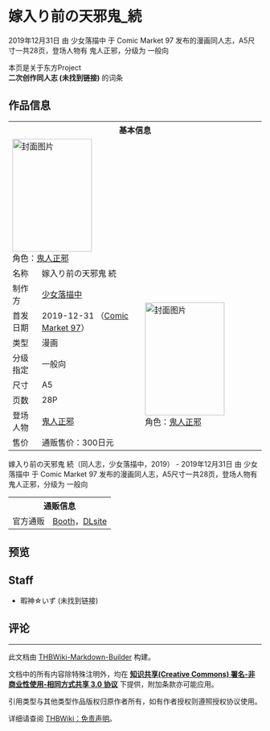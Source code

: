 # 嫁入り前の天邪鬼_続

<!-- source html: G:\repos\THBWiki-Markdown-Builder\THBWikiMarkdown\Temp\main\0\0e\ns0%3A%E5%AB%81%E5%85%A5%E3%82%8A%E5%89%8D%E3%81%AE%E5%A4%A9%E9%82%AA%E9%AC%BC_%E7%B6%9A.html -->

2019年12月31日 由 少女落描中 于 Comic Market 97 发布的漫画同人志，A5尺寸一共28页，登场人物有 鬼人正邪，分级为 一般向

本页是关于东方Project  
 **二次创作同人志 (未找到链接)** 的词条
## 作品信息

<table><tbody><tr><th colspan="3">基本信息</th></tr><tr><td class="cover-artwork-mobile" colspan="2"><a href="./文件-嫁入り前の天邪鬼_続封面.jpg.md" class="image" title="封面图片"><img alt="封面图片" src="https://upload.thwiki.cc/thumb/1/13/%E5%AB%81%E5%85%A5%E3%82%8A%E5%89%8D%E3%81%AE%E5%A4%A9%E9%82%AA%E9%AC%BC_%E7%B6%9A%E5%B0%81%E9%9D%A2.jpg/158px-%E5%AB%81%E5%85%A5%E3%82%8A%E5%89%8D%E3%81%AE%E5%A4%A9%E9%82%AA%E9%AC%BC_%E7%B6%9A%E5%B0%81%E9%9D%A2.jpg" decoding="async" loading="lazy" width="158" height="224" srcset="https://upload.thwiki.cc/thumb/1/13/%E5%AB%81%E5%85%A5%E3%82%8A%E5%89%8D%E3%81%AE%E5%A4%A9%E9%82%AA%E9%AC%BC_%E7%B6%9A%E5%B0%81%E9%9D%A2.jpg/237px-%E5%AB%81%E5%85%A5%E3%82%8A%E5%89%8D%E3%81%AE%E5%A4%A9%E9%82%AA%E9%AC%BC_%E7%B6%9A%E5%B0%81%E9%9D%A2.jpg 1.5x, https://upload.thwiki.cc/thumb/1/13/%E5%AB%81%E5%85%A5%E3%82%8A%E5%89%8D%E3%81%AE%E5%A4%A9%E9%82%AA%E9%AC%BC_%E7%B6%9A%E5%B0%81%E9%9D%A2.jpg/315px-%E5%AB%81%E5%85%A5%E3%82%8A%E5%89%8D%E3%81%AE%E5%A4%A9%E9%82%AA%E9%AC%BC_%E7%B6%9A%E5%B0%81%E9%9D%A2.jpg 2x" data-file-width="2039" data-file-height="2894"></a><div class="cover-char">角色：<a href="./鬼人正邪.md" title="鬼人正邪">鬼人正邪</a></div></td>
</tr><tr><td class="label">名称</td><td colspan="2"> 嫁入り前の天邪鬼 続 </td></tr><tr><td class="label">制作方</td><td><a href="./少女落描中.md" title="少女落描中">少女落描中</a></td><td class="cover-artwork" rowspan="8" style="min-width:224px;"><a href="./文件-嫁入り前の天邪鬼_続封面.jpg.md" class="image" title="封面图片"><img alt="封面图片" src="https://upload.thwiki.cc/thumb/1/13/%E5%AB%81%E5%85%A5%E3%82%8A%E5%89%8D%E3%81%AE%E5%A4%A9%E9%82%AA%E9%AC%BC_%E7%B6%9A%E5%B0%81%E9%9D%A2.jpg/158px-%E5%AB%81%E5%85%A5%E3%82%8A%E5%89%8D%E3%81%AE%E5%A4%A9%E9%82%AA%E9%AC%BC_%E7%B6%9A%E5%B0%81%E9%9D%A2.jpg" decoding="async" loading="lazy" width="158" height="224" srcset="https://upload.thwiki.cc/thumb/1/13/%E5%AB%81%E5%85%A5%E3%82%8A%E5%89%8D%E3%81%AE%E5%A4%A9%E9%82%AA%E9%AC%BC_%E7%B6%9A%E5%B0%81%E9%9D%A2.jpg/237px-%E5%AB%81%E5%85%A5%E3%82%8A%E5%89%8D%E3%81%AE%E5%A4%A9%E9%82%AA%E9%AC%BC_%E7%B6%9A%E5%B0%81%E9%9D%A2.jpg 1.5x, https://upload.thwiki.cc/thumb/1/13/%E5%AB%81%E5%85%A5%E3%82%8A%E5%89%8D%E3%81%AE%E5%A4%A9%E9%82%AA%E9%AC%BC_%E7%B6%9A%E5%B0%81%E9%9D%A2.jpg/315px-%E5%AB%81%E5%85%A5%E3%82%8A%E5%89%8D%E3%81%AE%E5%A4%A9%E9%82%AA%E9%AC%BC_%E7%B6%9A%E5%B0%81%E9%9D%A2.jpg 2x" data-file-width="2039" data-file-height="2894"></a><div class="cover-char">角色：<a href="./鬼人正邪.md" title="鬼人正邪">鬼人正邪</a></div></td>
</tr><tr><td class="label">首发日期</td><td>2019-12-31&#160;（<a href="/展会作品列表?e=Comic+Market%2397">Comic Market 97</a>）</td></tr><tr><td class="label">类型</td><td>漫画</td></tr><tr><td class="label">分级指定</td><td>一般向</td></tr><tr><td class="label">尺寸</td><td>A5</td></tr><tr><td class="label">页数</td><td>28P</td></tr><tr><td class="label">登场人物</td><td><a href="./鬼人正邪.md" title="鬼人正邪">鬼人正邪</a></td></tr><tr><td class="label">售价</td><td>通贩售价：300日元</td></tr></tbody></table>

嫁入り前の天邪鬼 続（同人志，少女落描中，2019） - 2019年12月31日 由 少女落描中 于 Comic Market 97 发布的漫画同人志，A5尺寸一共28页，登场人物有 鬼人正邪，分级为 一般向

<table><tbody><tr><th colspan="3">通贩信息</th></tr><tr><td class="label">官方通贩</td><td colspan="2"><a rel="nofollow" class="external text" href="https://seija-love.booth.pm/items/1760705">Booth</a>，<a rel="nofollow" class="external text" href="http://www.dlsite.com/home/work/=/product_id/RJ283627.html">DLsite</a></td></tr></tbody></table>


## 预览
## Staff
- 暇神☆いず (未找到链接)

## 评论




---

此文档由 [THBWiki-Markdown-Builder](https://github.com/Delsin-Yu/THBWiki-Markdown-Builder) 构建。

文档中的所有内容除特殊注明外，均在 [**知识共享(Creative Commons) 署名-非商业性使用-相同方式共享 3.0 协议**](https://creativecommons.org/licenses/by-sa/3.0/deed.zh-hans) 下提供，附加条款亦可能应用。

引用类型与其他类型作品版权归原作者所有，如有作者授权则遵照授权协议使用。

详细请查阅 [THBWiki：免责声明](https://thbwiki.cc/THBWiki:%E5%85%8D%E8%B4%A3%E5%A3%B0%E6%98%8E)。

